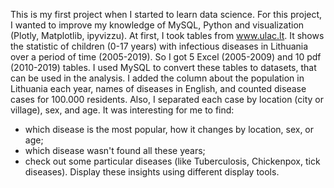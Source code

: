 This is my first project when I started to learn data science. For this project, I wanted to improve my knowledge of MySQL, Python and 
visualization (Plotly, Matplotlib, ipyvizzu). 
At first, I took tables from www.ulac.lt. It shows the statistic of children (0-17 years) with infectious diseases in Lithuania over a period 
of time (2005-2019). So I got 5 Excel (2005-2009) and 10 pdf (2010-2019) tables. I used MySQL to convert these tables to datasets, that can be used in 
the analysis. I added the column about the population in Lithuania each year, names of diseases in English, and counted disease cases for 100.000 residents. 
Also, I separated each case by location (city or village), sex, and age.
It was interesting for me to find:
- which disease is the most popular, how it changes by location, sex, or age;
- which disease wasn't found all these years;
- check out some particular diseases (like Tuberculosis, Chickenpox, tick diseases).
Display these insights using different display tools. 
